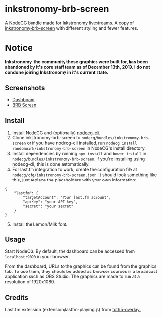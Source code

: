 # inkstronomy-brb-screen

A [NodeCG](http://github.com/nodecg/nodecg) bundle made for Inkstronomy livestreams. A copy of [inkstronomy-brb-screen](https://github.com/randomoink/inkstronomy-overlays) with different styling and fewer features.

# Notice

**Inkstronomy, the community these graphics were built for, has been abandoned by it's core staff team as of December 13th, 2019. I do not condone joining Inkstronomy in it's current state.**

## Screenshots

* [Dashboard](https://i.imgur.com/ODbymgQ.png)
* [BRB Screen](https://i.imgur.com/NJ93QlS.png)

## Install

1. Install NodeCG and (optionally) [nodecg-cli](https://github.com/nodecg/nodecg-cli).
2. Clone inkstronomy-brb-screen to `nodecg/bundles/inkstronomy-brb-screen` or if you have nodecg-cli installed, run `nodecg install randomoink/inkstronomy-brb-screen` in NodeCG's install directory.
3. Install dependencies by running `npm install` and `bower install` in `nodecg/bundles/inkstronomy-brb-screen`. If you're installing using nodecg-cli, this is done automatically.
4. For last.fm integration to work, create the configuration file at `nodecg/cfg/inkstronomy-brb-screen.json`.
It should look something like this, just replace the placeholders with your own information:
```
{
	"lastfm": {
		"targetAccount": "Your last.fm account",
		"apiKey": "your API key",
		"secret": "your secret"
	}
}
```
5. Install the [Lemon/Milk](https://www.dafont.com/lemon-milk.font) font.

## Usage

Start NodeCG. By default, the dashboard can be accessed from `localhost:9090` in your browser.

From the dashboard, URLs to the graphics can be found from the graphics tab. To use them, they should be added as browser sources in a broadcast application such as OBS Studio. The graphics are made to run at a resolution of 1920x1080.

## Credits

Last.fm extension (extension/lastfm-playing.js) from [toth5-overlay.](https://github.com/TipoftheHats/toth5-overlay)
